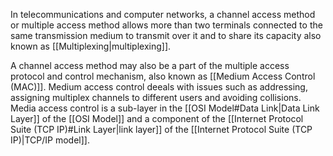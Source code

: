 
In telecommunications and computer networks, a channel access method or multiple access method allows more than two terminals connected to the same transmission medium to transmit over it and to share its capacity also known as [[Multiplexing|multiplexing]]. 

A channel access method may also be a part of the multiple access protocol and control mechanism, also known as [[Medium Access Control (MAC)]]. Medium access control deeals with issues such as addressing, assigning multiplex channels to different users and avoiding collisions. Media access control is a sub-layer in the [[OSI Model#Data Link|Data Link Layer]] of the [[OSI Model]] and a component of the [[Internet Protocol Suite (TCP IP)#Link Layer|link layer]] of the [[Internet Protocol Suite (TCP IP)|TCP/IP model]].